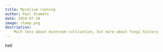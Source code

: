 ```yaml
---
title: Mycelium running
author: Paul Stamets
date: 2018-07-28
image: champ.png
description:
    Much less about mushroom cultivation, but more about fungi history and their impact on our society
---
```


hell